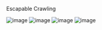 Escapable Crawling

![image](https://user-images.githubusercontent.com/29995264/141058877-1391047b-e38a-48c3-8f56-5159808f8d5b.png)
![image](https://user-images.githubusercontent.com/29995264/141058933-cfa03f10-70b3-4ec1-8339-45ec39edd8fc.png)
![image](https://user-images.githubusercontent.com/29995264/141058977-198ecbbe-ba6b-41e5-a663-39b5a4b450fa.png)
![image](https://user-images.githubusercontent.com/29995264/141059054-bb937a62-0003-4630-8aa2-491471812a82.png)

